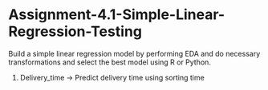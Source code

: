 # Assignment-4.1-Simple-Linear-Regression-Testing
Build a simple linear regression model by performing EDA and do necessary transformations and select the best model using R or Python.
1) Delivery_time -> Predict delivery time using sorting time 
